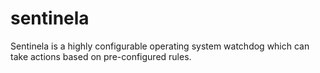 sentinela
=========

Sentinela is a highly configurable operating system watchdog which can take actions based on pre-configured rules.